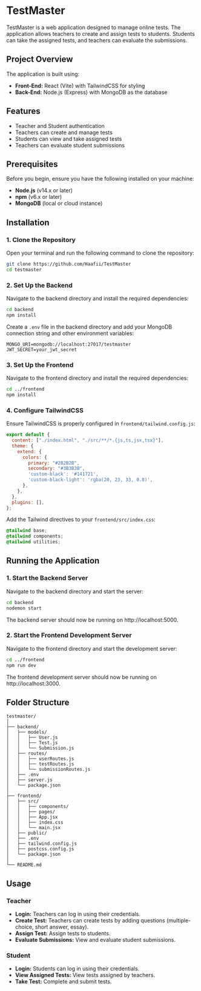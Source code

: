 # TestMaster

TestMaster is a web application designed to manage online tests. The application allows teachers to create and assign tests to students. Students can take the assigned tests, and teachers can evaluate the submissions.

## Project Overview

The application is built using:

- **Front-End:** React (Vite) with TailwindCSS for styling
- **Back-End:** Node.js (Express) with MongoDB as the database

## Features

- Teacher and Student authentication
- Teachers can create and manage tests
- Students can view and take assigned tests
- Teachers can evaluate student submissions

## Prerequisites

Before you begin, ensure you have the following installed on your machine:

- **Node.js** (v14.x or later)
- **npm** (v6.x or later)
- **MongoDB** (local or cloud instance)

## Installation

### 1. Clone the Repository

Open your terminal and run the following command to clone the repository:

```bash
git clone https://github.com/Haafii/TestMaster
cd testmaster
```

### 2. Set Up the Backend

Navigate to the backend directory and install the required dependencies:

```bash
cd backend
npm install
```

Create a `.env` file in the backend directory and add your MongoDB connection string and other environment variables:

```dotenv
MONGO_URI=mongodb://localhost:27017/testmaster
JWT_SECRET=your_jwt_secret
```

### 3. Set Up the Frontend

Navigate to the frontend directory and install the required dependencies:

```bash
cd ../frontend
npm install
```

### 4. Configure TailwindCSS

Ensure TailwindCSS is properly configured in `frontend/tailwind.config.js`:

```javascript
export default {
  content: ["./index.html", "./src/**/*.{js,ts,jsx,tsx}"],
  theme: {
    extend: {
      colors: {
        primary: "#2B2B2B",
        secondary: "#3B3B3B",
        'custom-black': '#141721',
        'custom-black-light': 'rgba(20, 23, 33, 0.8)',
      },
    },
  },
  plugins: [],
};
```

Add the Tailwind directives to your `frontend/src/index.css`:

```css
@tailwind base;
@tailwind components;
@tailwind utilities;
```

## Running the Application

### 1. Start the Backend Server

Navigate to the backend directory and start the server:

```bash
cd backend
nodemon start
```

The backend server should now be running on http://localhost:5000.

### 2. Start the Frontend Development Server

Navigate to the frontend directory and start the development server:

```bash
cd ../frontend
npm run dev
```

The frontend development server should now be running on http://localhost:3000.

## Folder Structure

```
testmaster/
│
├── backend/
│   ├── models/
│   │   ├── User.js
│   │   ├── Test.js
│   │   └── Submission.js
│   ├── routes/
│   │   ├── userRoutes.js
│   │   ├── testRoutes.js
│   │   └── submissionRoutes.js
│   ├── .env
│   ├── server.js
│   └── package.json
│
├── frontend/
│   ├── src/
│   │   ├── components/
│   │   ├── pages/
│   │   ├── App.jsx
│   │   ├── index.css
│   │   └── main.jsx
│   ├── public/
│   ├── .env
│   ├── tailwind.config.js
│   ├── postcss.config.js
│   └── package.json
│
└── README.md
```

## Usage

### Teacher

- **Login:** Teachers can log in using their credentials.
- **Create Test:** Teachers can create tests by adding questions (multiple-choice, short answer, essay).
- **Assign Test:** Assign tests to students.
- **Evaluate Submissions:** View and evaluate student submissions.

### Student

- **Login:** Students can log in using their credentials.
- **View Assigned Tests:** View tests assigned by teachers.
- **Take Test:** Complete and submit tests.
